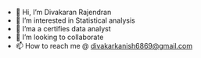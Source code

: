 - 👋 Hi, I’m Divakaran Rajendran
- 👀 I’m interested in Statistical analysis
- 🌱 I’ma a certifies data analyst
- 💞️ I’m looking to collaborate
- 📫 How to reach me @ divakarkanish6869@gmail.com 

<!---
Divakar5859/Divakar5859 is a ✨ special ✨ repository because its `README.md` (this file) appears on your GitHub profile.
You can click the Preview link to take a look at your changes.
--->
